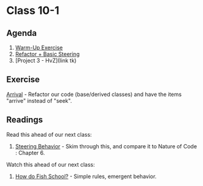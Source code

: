 # Class 10-1

## Agenda

1. [Warm-Up Exercise](https://docs.google.com/document/d/1ICnZ6qWGs8CJ6qc3EbiaXn22FesdQQQ7tEypplcqOF0)
1. [Refactor + Basic Steering](https://docs.google.com/presentation/d/1Tdh9UZYrFkGV70oIN6CTZHZipClVRF7FlcFsEhmRJvo)
1. [Project 3 - HvZ](link tk)

## Exercise

[Arrival](https://classroom.github.com/a/zOYt7yBz) - Refactor our code (base/derived classes) and have the items "arrive" instead of "seek".

## Readings

Read this ahead of our next class:

1. [Steering Behavior](http://www.red3d.com/cwr/steer/gdc99/) - Skim through this, and compare it to Nature of Code : Chapter 6.

Watch this ahead of our next class:

1. [How do Fish School?](https://www.youtube.com/watch?v=dkP8NUwB2io) - Simple rules, emergent behavior.

